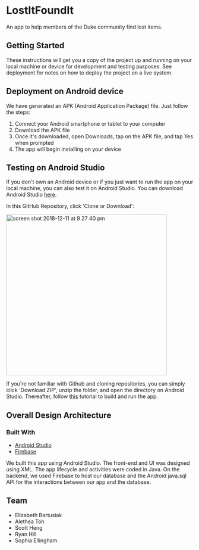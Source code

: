 # LostItFoundIt

An app to help members of the Duke community find lost items. 

## Getting Started

These instructions will get you a copy of the project up and running on your local machine or device for development and testing purposes. See deployment for notes on how to deploy the project on a live system.

## Deployment on Android device
We have generated an APK (Android Application Package) file. Just follow the steps:
1. Connect your Android smartphone or tablet to your computer
2. Download the APK file
3. Once it's downloaded, open Downloads, tap on the APK file, and tap Yes when prompted
4. The app will begin installing on your device

## Testing on Android Studio

If you don't own an Android device or if you just want to run the app on your local machine, you can also test it on Android Studio. You can download Android Studio [here](https://developer.android.com/studio/). 

In this GitHub Repository, click 'Clone or Download':
<p><img width="432" alt="screen shot 2018-12-11 at 9 27 40 pm" src="https://user-images.githubusercontent.com/22549537/49843002-a5476080-fd8b-11e8-9046-a00785a4d511.png"></p>

If you're not familiar with Github and cloning repositories, you can simply click 'Download ZIP', unzip the folder, and open the directory on Android Studio. Thereafter, follow [this](https://developer.android.com/studio/run/) tutorial to build and run the app. 

## Overall Design Architecture

### Built With

* [Android Studio](https://developer.android.com/studio/) 
* [Firebase](https://firebase.google.com/)

We built this app using Android Studio. The front-end and UI was designed using XML. The app lifecycle and activities were coded in Java. On the backend, we used Firebase to host our database and the Android java.sql API for the interactions between our app and the database.

## Team

- Elizabeth Bartusiak
- Alethea Toh
- Scott Heng
- Ryan Hill
- Sophia Ellingham
